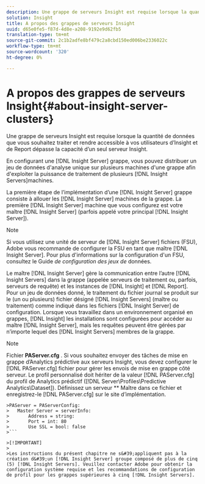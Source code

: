 ```yaml
---
description: Une grappe de serveurs Insight est requise lorsque la quantité de données que vous souhaitez traiter et rendre accessible à vos utilisateurs d’Insight et de Report dépasse la capacité d’un seul serveur Insight.
solution: Insight
title: A propos des grappes de serveurs Insight
uuid: d65e0fe5-f87d-4d8e-a208-9192e9d62fb5
translation-type: tm+mt
source-git-commit: 2c1b2adfe8bf479c2a8cbd150ed006be2336022c
workflow-type: tm+mt
source-wordcount: '320'
ht-degree: 0%

---
```



# A propos des grappes de serveurs Insight{#about-insight-server-clusters}

Une grappe de serveurs Insight est requise lorsque la quantité de données que vous souhaitez traiter et rendre accessible à vos utilisateurs d’Insight et de Report dépasse la capacité d’un seul serveur Insight.

En configurant une [!DNL Insight Server] grappe, vous pouvez distribuer un jeu de données d&#39;analyse unique sur plusieurs machines d&#39;une grappe afin d&#39;exploiter la puissance de traitement de plusieurs [!DNL Insight Servers]machines.

La première étape de l’implémentation d’une [!DNL Insight Server] grappe consiste à allouer les [!DNL Insight Server] machines de la grappe. La première [!DNL Insight Server] machine que vous configurez est votre maître [!DNL Insight Server] (parfois appelé votre principal [!DNL Insight Server]).

>[!NOTE]
>
>Si vous utilisez une unité de serveur de [!DNL Insight Server] fichiers (FSU), Adobe vous recommande de configurer la FSU en tant que maître [!DNL Insight Server]. Pour plus d&#39;informations sur la configuration d&#39;un FSU, consultez le Guide *de configuration des jeux de* données.

Le maître [!DNL Insight Server] gère la communication entre l’autre [!DNL Insight Servers] dans la grappe (appelée serveurs de traitement ou, parfois, serveurs de requête) et les instances de [!DNL Insight] et [!DNL Report]. Pour un jeu de données donné, le traitement du fichier journal se produit sur le (un ou plusieurs) fichier désigné [!DNL Insight Servers] (maître ou traitement) comme indiqué dans les fichiers [!DNL Insight Server] de configuration. Lorsque vous travaillez dans un environnement organisé en grappes, [!DNL Insight] les installations sont configurées pour accéder au maître [!DNL Insight Server], mais les requêtes peuvent être gérées par n’importe lequel des [!DNL Insight Servers] membres de la grappe.

>[!NOTE]
>
>Fichier **PAServer.cfg** . Si vous souhaitez envoyer des tâches de mise en grappe d’Analytics prédictive aux serveurs Insight, vous devez configurer le [!DNL PAServer.cfg] fichier pour gérer les envois de mise en grappe côté serveur. Le profil personnalisé doit hériter de la valeur [!DNL PAServer.cfg] du profil de Analytics prédictif ([!DNL Server\Profiles\Predictive Analytics\Dataset]). Définissez un serveur ** Maître dans ce fichier et enregistrez-le [!DNL PAServer.cfg] sur le site d’implémentation.
>
>
```
>PAServer = PAServerConfig: 
>   Master Server = serverInfo: 
>       Address = string: 
>       Port = int: 80
>       Use SSL = bool: false
>```

>[!IMPORTANT]
>
>Les instructions du présent chapitre ne s&#39;appliquent pas à la création d&#39;un [!DNL Insight Server] groupe composé de plus de cinq (5) [!DNL Insight Servers]. Veuillez contacter Adobe pour obtenir la configuration système requise et les recommandations de configuration de profil pour les grappes supérieures à cinq [!DNL Insight Servers].
